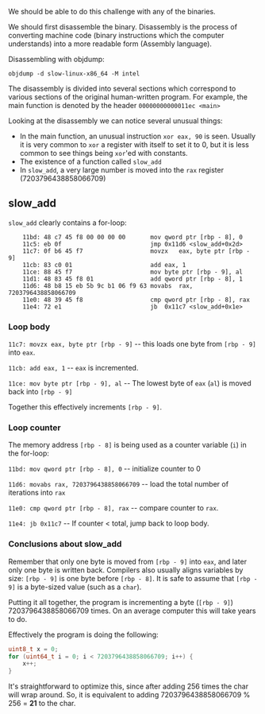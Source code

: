 We should be able to do this challenge with any of the binaries.

We should first disassemble the binary. Disassembly is the process of converting machine code (binary instructions which the computer understands) into a more readable form (Assembly language).

Disassembling with objdump: 

```
objdump -d slow-linux-x86_64 -M intel
```

The disassembly is divided into several sections which correspond to various sections of the original human-written program. For example, the main function is denoted by the header `00000000000011ec <main>`

Looking at the disassembly we can notice several unusual things:

- In the main function, an unusual instruction `xor eax, 90` is seen. Usually it is very common to `xor` a register with itself to set it to 0, but it is less common to see things being `xor`'ed with constants.  
- The existence of a function called `slow_add`  
- In `slow_add`, a very large number is moved into the `rax` register (7203796438858066709)  

## slow_add

`slow_add` clearly contains a for-loop:

```
    11bd: 48 c7 45 f8 00 00 00 00      	mov	qword ptr [rbp - 8], 0
    11c5: eb 0f                        	jmp	0x11d6 <slow_add+0x2d>
    11c7: 0f b6 45 f7                  	movzx	eax, byte ptr [rbp - 9]
    11cb: 83 c0 01                     	add	eax, 1
    11ce: 88 45 f7                     	mov	byte ptr [rbp - 9], al
    11d1: 48 83 45 f8 01               	add	qword ptr [rbp - 8], 1
    11d6: 48 b8 15 eb 5b 9c b1 06 f9 63	movabs	rax, 7203796438858066709
    11e0: 48 39 45 f8                  	cmp	qword ptr [rbp - 8], rax
    11e4: 72 e1                        	jb	0x11c7 <slow_add+0x1e>
```

### Loop body

`11c7: movzx eax, byte ptr [rbp - 9]` -- this loads one byte from `[rbp - 9]` into `eax`.

`11cb: add eax, 1` -- `eax` is incremented.

`11ce: mov byte ptr [rbp - 9], al` -- The lowest byte of `eax` (`al`) is moved back into `[rbp - 9]`

Together this effectively increments `[rbp - 9]`.

### Loop counter

The memory address `[rbp - 8]` is being used as a counter variable (`i`) in the for-loop:  

`11bd: mov qword ptr [rbp - 8], 0` -- initialize counter to 0

`11d6: movabs rax, 7203796438858066709` -- load the total number of iterations into `rax`

`11e0: cmp qword ptr [rbp - 8], rax` -- compare counter to `rax`.

`11e4: jb 0x11c7` -- If counter < total, jump back to loop body.

### Conclusions about slow_add

Remember that only one byte is moved from `[rbp - 9]` into `eax`, and later only one byte is written back. Compilers also usually aligns variables by size: `[rbp - 9]` is one byte before `[rbp - 8]`. It is safe to assume that `[rbp - 9]` is a byte-sized value (such as a `char`).

Putting it all together, the program is incrementing a byte (`[rbp - 9]`) 7203796438858066709 times. On an average computer this will take years to do.

Effectively the program is doing the following:

```c
uint8_t x = 0;
for (uint64_t i = 0; i < 7203796438858066709; i++) {
    x++;
}
```

It's straightforward to optimize this, since after adding 256 times the char will wrap around. So, it is equivalent to adding 7203796438858066709 % 256 = **21** to the char.
